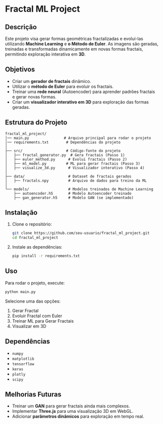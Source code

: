 # Fractal ML Project

## Descrição

Este projeto visa gerar formas geométricas fractalizadas e evoluí-las utilizando **Machine Learning** e **o Método de Euler**. As imagens são geradas, treinadas e transformadas dinamicamente em novas formas fractais, permitindo exploração interativa em **3D**.

## Objetivos

- Criar um **gerador de fractais** dinâmico.
- Utilizar o **método de Euler** para evoluir os fractais.
- Treinar uma **rede neural** (Autoencoder) para aprender padrões fractais e gerar novas formas.
- Criar um **visualizador interativo em 3D** para exploração das formas geradas.

## Estrutura do Projeto

```
fractal_ml_project/
│── main.py                # Arquivo principal para rodar o projeto
│── requirements.txt        # Dependências do projeto
│
├── src/                    # Código-fonte do projeto
│   ├── fractal_generator.py  # Gera fractais (Passo 1)
│   ├── euler_method.py      # Evolui fractais (Passo 2)
│   ├── ml_model.py         # ML para gerar fractais (Passo 3)
│   ├── visualize_3d.py      # Visualizador interativo (Passo 4)
│
├── data/                    # Dataset de fractais gerados
│   ├── fractals.npy         # Arquivo de dados para treino da ML
│
└── models/                  # Modelos treinados de Machine Learning
    ├── autoencoder.h5       # Modelo Autoencoder treinado
    ├── gan_generator.h5     # Modelo GAN (se implementado)
```

## Instalação

1. Clone o repositório:
   ```sh
   git clone https://github.com/seu-usuario/fractal_ml_project.git
   cd fractal_ml_project
   ```
2. Instale as dependências:
   ```sh
   pip install -r requirements.txt
   ```

## Uso

Para rodar o projeto, execute:

```sh
python main.py
```

Selecione uma das opções:

1. Gerar Fractal
2. Evoluir Fractal com Euler
3. Treinar ML para Gerar Fractais
4. Visualizar em 3D

## Dependências

- `numpy`
- `matplotlib`
- `tensorflow`
- `keras`
- `plotly`
- `scipy`

## Melhorias Futuras

- Treinar um **GAN** para gerar fractais ainda mais complexos.
- Implementar **Three.js** para uma visualização 3D em WebGL.
- Adicionar **parâmetros dinâmicos** para exploração em tempo real.
